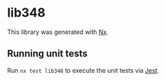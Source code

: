 # lib348

This library was generated with [Nx](https://nx.dev).

## Running unit tests

Run `nx test lib348` to execute the unit tests via [Jest](https://jestjs.io).
